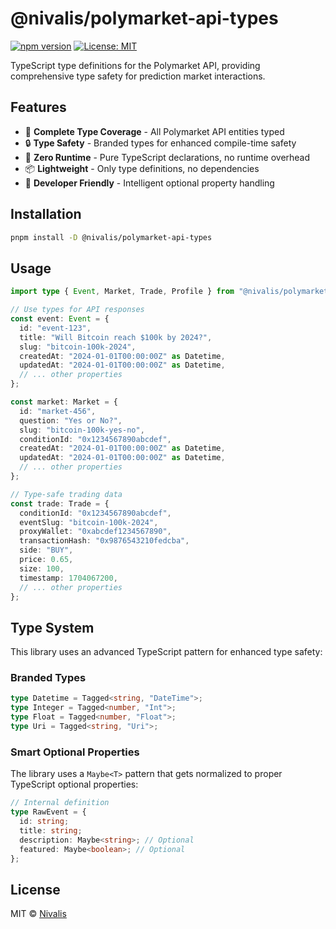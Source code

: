# @nivalis/polymarket-api-types

[![npm version](https://badge.fury.io/js/@nivalis%2Fpolymarket-api-types.svg)](https://badge.fury.io/js/@nivalis%2Fpolymarket-api-types)
[![License: MIT](https://img.shields.io/badge/License-MIT-yellow.svg)](https://opensource.org/licenses/MIT)

TypeScript type definitions for the Polymarket API, providing comprehensive type safety for prediction market interactions.

## Features

- 🎯 **Complete Type Coverage** - All Polymarket API entities typed
- 🔒 **Type Safety** - Branded types for enhanced compile-time safety
- 🚀 **Zero Runtime** - Pure TypeScript declarations, no runtime overhead
- 📦 **Lightweight** - Only type definitions, no dependencies
- 🔧 **Developer Friendly** - Intelligent optional property handling

## Installation

```bash
pnpm install -D @nivalis/polymarket-api-types
```

## Usage

```typescript
import type { Event, Market, Trade, Profile } from "@nivalis/polymarket-api-types";

// Use types for API responses
const event: Event = {
  id: "event-123",
  title: "Will Bitcoin reach $100k by 2024?",
  slug: "bitcoin-100k-2024",
  createdAt: "2024-01-01T00:00:00Z" as Datetime,
  updatedAt: "2024-01-01T00:00:00Z" as Datetime,
  // ... other properties
};

const market: Market = {
  id: "market-456",
  question: "Yes or No?",
  slug: "bitcoin-100k-yes-no",
  conditionId: "0x1234567890abcdef",
  createdAt: "2024-01-01T00:00:00Z" as Datetime,
  updatedAt: "2024-01-01T00:00:00Z" as Datetime,
  // ... other properties
};

// Type-safe trading data
const trade: Trade = {
  conditionId: "0x1234567890abcdef",
  eventSlug: "bitcoin-100k-2024",
  proxyWallet: "0xabcdef1234567890",
  transactionHash: "0x9876543210fedcba",
  side: "BUY",
  price: 0.65,
  size: 100,
  timestamp: 1704067200,
  // ... other properties
};
```

## Type System

This library uses an advanced TypeScript pattern for enhanced type safety:

### Branded Types

```typescript
type Datetime = Tagged<string, "DateTime">;
type Integer = Tagged<number, "Int">;
type Float = Tagged<number, "Float">;
type Uri = Tagged<string, "Uri">;
```

### Smart Optional Properties

The library uses a `Maybe<T>` pattern that gets normalized to proper TypeScript optional properties:

```typescript
// Internal definition
type RawEvent = {
  id: string;
  title: string;
  description: Maybe<string>; // Optional
  featured: Maybe<boolean>; // Optional
};
```

## License

MIT © [Nivalis](https://github.com/nivalis-studio)
